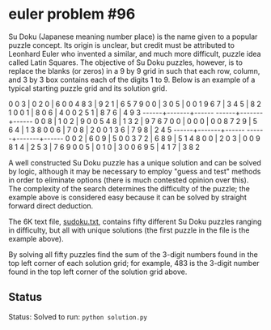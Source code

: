 # euler problem #96
Su Doku (Japanese meaning number place) is the name given to a popular puzzle 
concept. Its origin is unclear, but credit must be attributed to Leonhard Euler who 
invented a similar, and much more difficult, puzzle idea called Latin Squares. The 
objective of Su Doku puzzles, however, is to replace the blanks (or zeros) in a 9 
by 9 grid in such that each row, column, and 3 by 3 box contains each of the digits 
1 to 9. Below is an example of a typical starting puzzle grid and its solution grid.

0 0 3 | 0 2 0 | 6 0 0         4 8 3 | 9 2 1 | 6 5 7
9 0 0 | 3 0 5 | 0 0 1         9 6 7 | 3 4 5 | 8 2 1
0 0 1 | 8 0 6 | 4 0 0         2 5 1 | 8 7 6 | 4 9 3
------+-------+------         ------+-------+------
0 0 8 | 1 0 2 | 9 0 0         5 4 8 | 1 3 2 | 9 7 6
7 0 0 | 0 0 0 | 0 0 8         7 2 9 | 5 6 4 | 1 3 8
0 0 6 | 7 0 8 | 2 0 0         1 3 6 | 7 9 8 | 2 4 5
------+-------+------         ------+-------+------
0 0 2 | 6 0 9 | 5 0 0         3 7 2 | 6 8 9 | 5 1 4
8 0 0 | 2 0 3 | 0 0 9         8 1 4 | 2 5 3 | 7 6 9
0 0 5 | 0 1 0 | 3 0 0         6 9 5 | 4 1 7 | 3 8 2

A well constructed Su Doku puzzle has a unique solution and can be solved by logic, 
although it may be necessary to employ "guess and test" methods in order to 
eliminate options (there is much contested opinion over this). The complexity of 
the search determines the difficulty of the puzzle; the example above is considered 
easy because it can be solved by straight forward direct deduction.

The 6K text file, [sudoku.txt](sudoku.txt), contains fifty different Su Doku puzzles 
ranging in difficulty, but all with unique solutions (the first puzzle in the file 
is the example above).

By solving all fifty puzzles find the sum of the 3-digit numbers found in the top 
left corner of each solution grid; for example, 483 is the 3-digit number found in 
the top left corner of the solution grid above.

## Status
Status: Solved
to run: `python solution.py`
